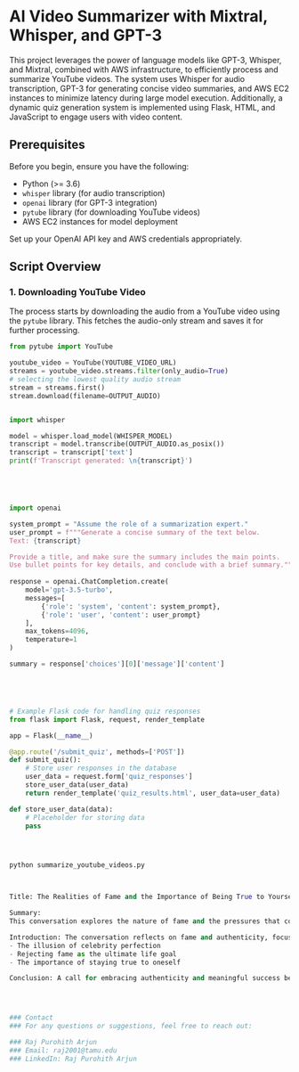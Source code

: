 # AI Video Summarizer with Mixtral, Whisper, and GPT-3

This project leverages the power of language models like GPT-3, Whisper, and Mixtral, combined with AWS infrastructure, to efficiently process and summarize YouTube videos. The system uses Whisper for audio transcription, GPT-3 for generating concise video summaries, and AWS EC2 instances to minimize latency during large model execution. Additionally, a dynamic quiz generation system is implemented using Flask, HTML, and JavaScript to engage users with video content.

## Prerequisites

Before you begin, ensure you have the following:

- Python (>= 3.6)
- `whisper` library (for audio transcription)
- `openai` library (for GPT-3 integration)
- `pytube` library (for downloading YouTube videos)
- AWS EC2 instances for model deployment

Set up your OpenAI API key and AWS credentials appropriately.

## Script Overview

### 1. Downloading YouTube Video

The process starts by downloading the audio from a YouTube video using the `pytube` library. This fetches the audio-only stream and saves it for further processing.

```python
from pytube import YouTube

youtube_video = YouTube(YOUTUBE_VIDEO_URL)
streams = youtube_video.streams.filter(only_audio=True)
# selecting the lowest quality audio stream
stream = streams.first()
stream.download(filename=OUTPUT_AUDIO)


import whisper

model = whisper.load_model(WHISPER_MODEL)
transcript = model.transcribe(OUTPUT_AUDIO.as_posix())
transcript = transcript['text']
print(f'Transcript generated: \n{transcript}')





import openai

system_prompt = "Assume the role of a summarization expert."
user_prompt = f"""Generate a concise summary of the text below.
Text: {transcript}

Provide a title, and make sure the summary includes the main points.
Use bullet points for key details, and conclude with a brief summary."""
  
response = openai.ChatCompletion.create(
    model='gpt-3.5-turbo',
    messages=[
        {'role': 'system', 'content': system_prompt},
        {'role': 'user', 'content': user_prompt}
    ],
    max_tokens=4096,
    temperature=1
)

summary = response['choices'][0]['message']['content']





# Example Flask code for handling quiz responses
from flask import Flask, request, render_template

app = Flask(__name__)

@app.route('/submit_quiz', methods=['POST'])
def submit_quiz():
    # Store user responses in the database
    user_data = request.form['quiz_responses']
    store_user_data(user_data)
    return render_template('quiz_results.html', user_data=user_data)

def store_user_data(data):
    # Placeholder for storing data
    pass




python summarize_youtube_videos.py



Title: The Realities of Fame and the Importance of Being True to Yourself

Summary:
This conversation explores the nature of fame and the pressures that come with it. The speaker argues that celebrities, despite their public personas, are human and not immune to flaws. The discussion includes a personal narrative on finding purpose beyond fame, emphasizing authenticity and personal growth. A strong message about forgiveness and living a meaningful life is conveyed, challenging the pursuit of fame as an ultimate goal.

Introduction: The conversation reflects on fame and authenticity, focusing on self-discovery.
- The illusion of celebrity perfection
- Rejecting fame as the ultimate life goal
- The importance of staying true to oneself

Conclusion: A call for embracing authenticity and meaningful success beyond fame.




### Contact
### For any questions or suggestions, feel free to reach out:

### Raj Purohith Arjun
### Email: raj2001@tamu.edu
### LinkedIn: Raj Purohith Arjun

